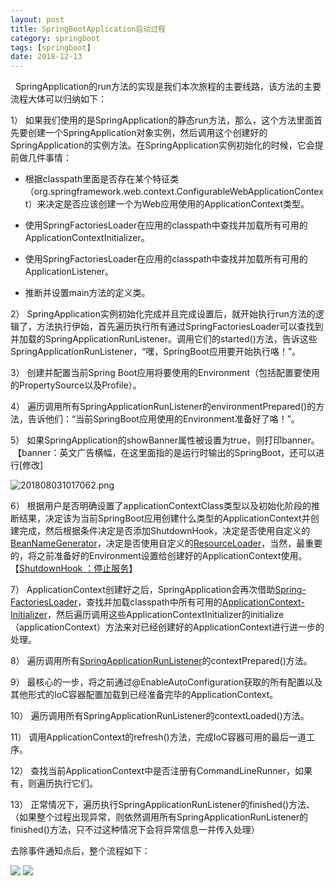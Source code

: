 ```yaml
---
layout: post
title: SpringBootApplication启动过程
category: springboot
tags: [springboot]
date: 2018-12-13
---
```


 
SpringApplication的run方法的实现是我们本次旅程的主要线路，该方法的主要流程大体可以归纳如下：

1） 如果我们使用的是SpringApplication的静态run方法，那么，这个方法里面首先要创建一个SpringApplication对象实例，然后调用这个创建好的SpringApplication的实例方法。在SpringApplication实例初始化的时候，它会提前做几件事情：

*   根据classpath里面是否存在某个特征类（org.springframework.web.context.ConfigurableWebApplicationContext）来决定是否应该创建一个为Web应用使用的ApplicationContext类型。

*   使用SpringFactoriesLoader在应用的classpath中查找并加载所有可用的ApplicationContextInitializer。

*   使用SpringFactoriesLoader在应用的classpath中查找并加载所有可用的ApplicationListener。

*   推断并设置main方法的定义类。

2） SpringApplication实例初始化完成并且完成设置后，就开始执行run方法的逻辑了，方法执行伊始，首先遍历执行所有通过SpringFactoriesLoader可以查找到并加载的SpringApplicationRunListener。调用它们的started()方法，告诉这些SpringApplicationRunListener，“嘿，SpringBoot应用要开始执行咯！”。

3） 创建并配置当前Spring Boot应用将要使用的Environment（包括配置要使用的PropertySource以及Profile）。

4） 遍历调用所有SpringApplicationRunListener的environmentPrepared()的方法，告诉他们：“当前SpringBoot应用使用的Environment准备好了咯！”。

5） 如果SpringApplication的showBanner属性被设置为true，则打印banner。   【banner：英文广告横幅，在这里面指的是运行时输出的SpringBoot，还可以进行[修改]

![201808031017062.png](https://upload-images.jianshu.io/upload_images/15204062-8af7002dedc13ca8.png?imageMogr2/auto-orient/strip%7CimageView2/2/w/1240)




6） 根据用户是否明确设置了applicationContextClass类型以及初始化阶段的推断结果，决定该为当前SpringBoot应用创建什么类型的ApplicationContext并创建完成，然后根据条件决定是否添加ShutdownHook，决定是否使用自定义的[BeanNameGenerator](https://www.cnblogs.com/jeffen/p/6394795.html)，决定是否使用自定义的[ResourceLoader](http://www.cnblogs.com/doit8791/p/5774743.html)，当然，最重要的，将之前准备好的Environment设置给创建好的ApplicationContext使用。  【[ShutdownHook ：停止服务](https://blog.csdn.net/wins22237/article/details/72758644)】

7） ApplicationContext创建好之后，SpringApplication会再次借助[Spring-FactoriesLoader](https://blog.csdn.net/qq_30739519/article/details/78643741)，查找并加载classpath中所有可用的[ApplicationContext-Initializer](https://segmentfault.com/a/1190000014025371?utm_source=index-hottest)，然后遍历调用这些ApplicationContextInitializer的initialize（applicationContext）方法来对已经创建好的ApplicationContext进行进一步的处理。

8） 遍历调用所有[SpringApplicationRunListener](https://blog.csdn.net/u013194072/article/details/79177741)的contextPrepared()方法。

9） 最核心的一步，将之前通过@EnableAutoConfiguration获取的所有配置以及其他形式的IoC容器配置加载到已经准备完毕的ApplicationContext。

10） 遍历调用所有SpringApplicationRunListener的contextLoaded()方法。

11） 调用ApplicationContext的refresh()方法，完成IoC容器可用的最后一道工序。

12） 查找当前ApplicationContext中是否注册有CommandLineRunner，如果有，则遍历执行它们。

13） 正常情况下，遍历执行SpringApplicationRunListener的finished()方法、（如果整个过程出现异常，则依然调用所有SpringApplicationRunListener的finished()方法，只不过这种情况下会将异常信息一并传入处理）

去除事件通知点后，整个流程如下：

![](https://upload-images.jianshu.io/upload_images/15204062-493f8e69317ed531.png?imageMogr2/auto-orient/strip%7CimageView2/2/w/1240)
 ![](https://upload-images.jianshu.io/upload_images/15204062-01812c3a49bb3bb6.png?imageMogr2/auto-orient/strip%7CimageView2/2/w/1240)

